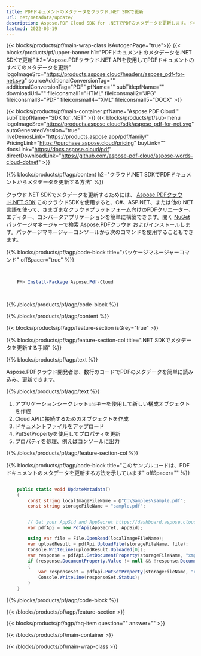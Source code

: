 ```yaml
---
title: PDFドキュメントのメタデータをクラウド.NET SDKで更新
url: net/metadata/update/
description: Aspose.PDF Cloud SDK for .NETでPDFのメタデータを更新します。ドキュメントのプロパティをプログラム的に変更します。
lastmod: 2022-03-19
---
```


{{< blocks/products/pf/main-wrap-class isAutogenPage="true">}}
{{< blocks/products/pf/upper-banner h1="PDFドキュメントのメタデータを.NET SDKで更新" h2="Aspose.PDFクラウド.NET APIを使用してPDFドキュメントのすべてのメタデータを更新" logoImageSrc="https://products.aspose.cloud/headers/aspose_pdf-for-net.svg" sourceAdditionalConversionTag="" additionalConversionTag="PDF" pfName="" subTitlepfName="" downloadUrl="" fileiconsmall1="HTML" fileiconsmall2="JPG" fileiconsmall3="PDF" fileiconsmall4="XML" fileiconsmall5="DOCX" >}}

{{< blocks/products/pf/main-container pfName="Aspose.PDF Cloud " subTitlepfName="SDK for .NET" >}}
{{< blocks/products/pf/sub-menu logoImageSrc="https://products.aspose.cloud/sdk/aspose_pdf-for-net.svg"
autoGeneratedVersion="true"
liveDemosLink="https://products.aspose.app/pdf/family/" PricingLink="https://purchase.aspose.cloud/pricing" buyLink="" docsLink="https://docs.aspose.cloud/pdf" directDownloadLink="https://github.com/aspose-pdf-cloud/aspose-words-cloud-dotnet" >}}

{{% blocks/products/pf/agp/content h2="クラウド.NET SDKでPDFドキュメントからメタデータを更新する方法" %}}

クラウド.NET SDKでメタデータを更新するためには、
[Aspose.PDFクラウド.NET SDK](https://products.aspose.cloud/pdf/net/)
このクラウドSDKを使用すると、C#、ASP.NET、または他の.NET言語を使って、さまざまなクラウドプラットフォーム向けのPDFクリエーター、エディター、コンバータアプリケーションを簡単に構築できます。開く
[NuGet](https://www.nuget.org/packages/Aspose.Pdf-Cloud)
パッケージマネージャーで検索
Aspose.PDFクラウド
およびインストールします。パッケージマネージャーコンソールから次のコマンドを使用することもできます。

{{% blocks/products/pf/agp/code-block title="パッケージマネージャーコマンド" offSpacer="true" %}}

```powershell

     
    PM> Install-Package Aspose.Pdf-Cloud
     
     

```

{{% /blocks/products/pf/agp/code-block %}}

{{% /blocks/products/pf/agp/content %}}

{{< blocks/products/pf/agp/feature-section isGrey="true" >}}

{{% blocks/products/pf/agp/feature-section-col title=".NET SDKでメタデータを更新する手順" %}}

{{% blocks/products/pf/agp/text %}}

Aspose.PDFクラウド開発者は、数行のコードでPDFのメタデータを简単に読み込み、更新できます。

{{% /blocks/products/pf/agp/text %}}

1. アプリケーションシークレットและキーを使用して新しい構成オブジェクトを作成
1. Cloud APIに接続するためのオブジェクトを作成
1. ドキュメントファイルをアップロード
1. PutSetPropertyを使用してプロパティを更新
1. プロパティを処理、例えばコンソールに出力

{{% /blocks/products/pf/agp/feature-section-col %}}



{{% blocks/products/pf/agp/code-block title="このサンプルコードは、PDFドキュメントのメタデータを更新する方法を示しています" offSpacer="" %}}

```cs

    public static void UpdateMetadata()
    {
        const string localImageFileName = @"C:\Samples\sample.pdf";
        const string storageFileName = "sample.pdf";


        // Get your AppSid and AppSecret https://dashboard.aspose.cloud (free registration required).
        var pdfApi = new PdfApi(AppSecret, AppSid);

        using var file = File.OpenRead(localImageFileName);
        var uploadResult = pdfApi.UploadFile(storageFileName, file);
        Console.WriteLine(uploadResult.Uploaded[0]);
        var response = pdfApi.GetDocumentProperty(storageFileName, "xmp:ArchiveType");
        if (response.DocumentProperty.Value != null && !response.DocumentProperty.Value.StartsWith("Aspose"))
        {
            var responseSet = pdfApi.PutSetProperty(storageFileName, "xmp:ArchiveType", "Aspose Sample Document");
            Console.WriteLine(responseSet.Status);
        }
    }
```

{{% /blocks/products/pf/agp/code-block %}}

{{< /blocks/products/pf/agp/feature-section >}}

{{< blocks/products/pf/agp/faq-item question="" answer="" >}}

{{< /blocks/products/pf/main-container >}}

{{< /blocks/products/pf/main-wrap-class >}}

